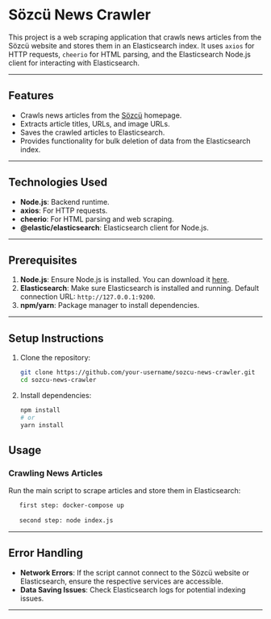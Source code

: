 # Sözcü News Crawler

This project is a web scraping application that crawls news articles from the Sözcü website and stores them in an Elasticsearch index. It uses `axios` for HTTP requests, `cheerio` for HTML parsing, and the Elasticsearch Node.js client for interacting with Elasticsearch.

---

## Features
- Crawls news articles from the [Sözcü](https://www.sozcu.com.tr/) homepage.
- Extracts article titles, URLs, and image URLs.
- Saves the crawled articles to Elasticsearch.
- Provides functionality for bulk deletion of data from the Elasticsearch index.

---

## Technologies Used
- **Node.js**: Backend runtime.
- **axios**: For HTTP requests.
- **cheerio**: For HTML parsing and web scraping.
- **@elastic/elasticsearch**: Elasticsearch client for Node.js.

---

## Prerequisites

1. **Node.js**: Ensure Node.js is installed. You can download it [here](https://nodejs.org/).
2. **Elasticsearch**: Make sure Elasticsearch is installed and running. Default connection URL: `http://127.0.0.1:9200`.
3. **npm/yarn**: Package manager to install dependencies.

---

## Setup Instructions

1. Clone the repository:
   ```bash
   git clone https://github.com/your-username/sozcu-news-crawler.git
   cd sozcu-news-crawler
   ```

2. Install dependencies:
   ```bash
   npm install
   # or
   yarn install
   ```
   
## Usage

### Crawling News Articles
Run the main script to scrape articles and store them in Elasticsearch:
```bash
   first step: docker-compose up
   
   second step: node index.js
```
---

## Error Handling
- **Network Errors**: If the script cannot connect to the Sözcü website or Elasticsearch, ensure the respective services are accessible.
- **Data Saving Issues**: Check Elasticsearch logs for potential indexing issues.

---
